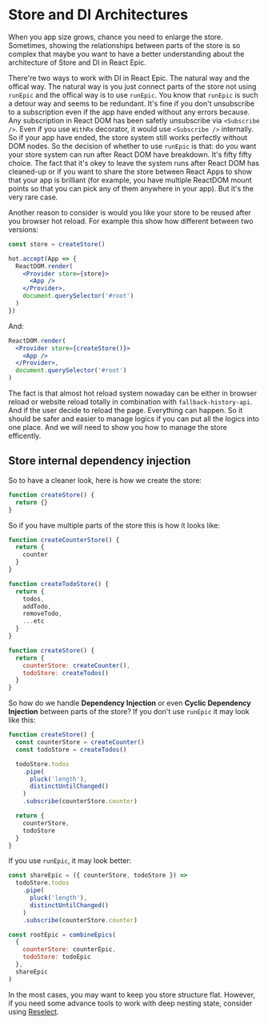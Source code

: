 # Store and DI Architectures

When you app size grows, chance you need to enlarge the store. Sometimes, showing the relationships between parts of the store is so complex that maybe you want to have a better understanding about the architecture of Store and DI in React Epic.

There're two ways to work with DI in React Epic. The natural way and the offical way. The natural way is you just connect parts of the store not using `runEpic` and the offical way is to use `runEpic`. You know that `runEpic` is such a detour way and seems to be redundant. It's fine if you don't unsubscribe to a subscription even if the app have ended without any errors because. Any subscription in React DOM has been safetly unsubscribe via `<Subscribe />`. Even if you use `WithRx` decorator, it would use `<Subscribe />` internally. So if your app have ended, the store system still works perfectly without DOM nodes. So the decision of whether to use `runEpic` is that: do you want your store system can run after React DOM have breakdown. It's fifty fifty choice. The fact that it's okey to leave the system runs after React DOM has cleaned-up or if you want to share the store between React Apps to show that your app is brilliant (for example, you have multiple ReactDOM mount points so that you can pick any of them anywhere in your app). But it's the very rare case.

Another reason to consider is would you like your store to be reused after you browser hot reload. For example this show how different between two versions:

```jsx
const store = createStore()

hot.accept(App => {
  ReactDOM.render(
    <Provider store={store}>
      <App />
    </Provider>,
    document.querySelector('#root')
  )
})
```

And:

```jsx
ReactDOM.render(
  <Provider store={createStore()}>
    <App />
  </Provider>,
  document.querySelector('#root')
)
```

The fact is that almost hot reload system nowaday can be either in browser reload or website reload totally in combination with `fallback-history-api`. And if the user decide to reload the page. Everything can happen. So it should be safer and easier to manage logics if you can put all the logics into one place. And we will need to show you how to manage the store efficently.

## Store internal dependency injection

So to have a cleaner look, here is how we create the store:

```jsx
function createStore() {
  return {}
}
```

So if you have multiple parts of the store this is how it looks like:

```jsx
function createCounterStore() {
  return {
    counter
  }
}

function createTodoStore() {
  return {
    todos,
    addTodo,
    removeTodo,
    ...etc
  }
}

function createStore() {
  return {
    counterStore: createCounter(),
    todoStore: createTodos()
  }
}
```

So how do we handle **Dependency Injection** or even **Cyclic Dependency Injection** between parts of the store? If you don't use `runEpic` it may look like this:

```jsx
function createStore() {
  const counterStore = createCounter()
  const todoStore = createTodos()

  todoStore.todos
    .pipe(
      pluck('length'),
      distinctUntilChanged()
    )
    .subscribe(counterStore.counter)

  return {
    counterStore,
    todoStore
  }
}
```

If you use `runEpic`, it may look better:

```jsx
const shareEpic = ({ counterStore, todoStore }) =>
  todoStore.todos
    .pipe(
      pluck('length'),
      distinctUntilChanged()
    )
    .subscribe(counterStore.counter)

const rootEpic = combineEpics(
  {
    counterStore: counterEpic,
    todoStore: todoEpic
  },
  shareEpic
)
```

In the most cases, you may want to keep you store structure flat. However, if you need some advance tools to work with deep nesting state, consider using [Reselect](https://github.com/reduxjs/reselect).

